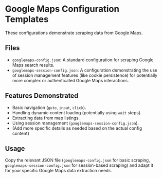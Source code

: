 # Google Maps Configuration Templates

These configurations demonstrate scraping data from Google Maps.

## Files

-   `googlemaps-config.json`: A standard configuration for scraping Google Maps search results.
-   `googlemaps-session-config.json`: A configuration demonstrating the use of session management features (like cookie persistence) for potentially more complex or authenticated Google Maps interactions.

## Features Demonstrated

-   Basic navigation (`goto`, `input`, `click`).
-   Handling dynamic content loading (potentially using `wait` steps).
-   Extracting data from map listings.
-   Using session management (`googlemaps-session-config.json`).
-   (Add more specific details as needed based on the actual config content)

## Usage

Copy the relevant JSON file (`googlemaps-config.json` for basic scraping, `googlemaps-session-config.json` for session-based scraping) and adapt it for your specific Google Maps data extraction needs.
